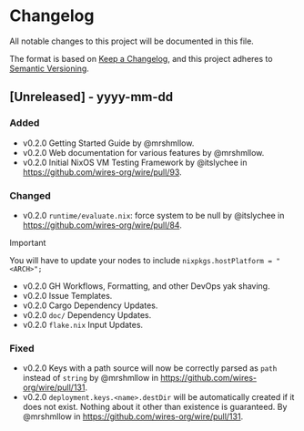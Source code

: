 # Changelog

All notable changes to this project will be documented in this file.

The format is based on [Keep a Changelog](https://keepachangelog.com/en/1.1.0/),
and this project adheres to [Semantic Versioning](https://semver.org/spec/v2.0.0.html).

## [Unreleased] - yyyy-mm-dd

### Added

- v0.2.0 Getting Started Guide by @mrshmllow.
- v0.2.0 Web documentation for various features by @mrshmllow.
- v0.2.0 Initial NixOS VM Testing Framework by @itslychee in https://github.com/wires-org/wire/pull/93.

### Changed

- v0.2.0 `runtime/evaluate.nix`: force system to be null by @itslychee in https://github.com/wires-org/wire/pull/84.

> [!IMPORTANT]  
> You will have to update your nodes to include `nixpkgs.hostPlatform = "<ARCH>";`

- v0.2.0 GH Workflows, Formatting, and other DevOps yak shaving.
- v0.2.0 Issue Templates.
- v0.2.0 Cargo Dependency Updates.
- v0.2.0 `doc/` Dependency Updates.
- v0.2.0 `flake.nix` Input Updates.

### Fixed

- v0.2.0 Keys with a path source will now be correctly parsed as `path` instead
  of `string` by @mrshmllow in https://github.com/wires-org/wire/pull/131.
- v0.2.0 `deployment.keys.<name>.destDir` will be automatically created if it
  does not exist. Nothing about it other than existence is guaranteed. By
  @mrshmllow in https://github.com/wires-org/wire/pull/131.

